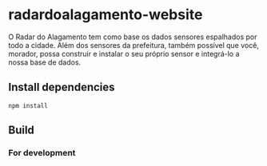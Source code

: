 # radardoalagamento-website

O Radar do Alagamento tem como base os dados sensores espalhados por todo a cidade. Além dos sensores da prefeitura, também possível que você, morador, possa construir e instalar o seu próprio sensor e integrá-lo a nossa base de dados.

## Install dependencies

`npm install`

## Build
### For development
